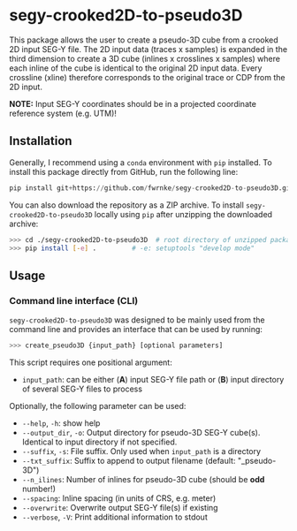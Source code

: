# segy-crooked2D-to-pseudo3D

This package allows the user to create a pseudo-3D cube from a crooked 2D input SEG-Y file. The 2D input data (traces x samples) is expanded in the third dimension to create a 3D cube (inlines x crosslines x samples) where each inline of the cube is identical to the original 2D input data. Every crossline (xline) therefore corresponds to the original trace or CDP from the 2D input.

**NOTE:** Input SEG-Y coordinates should be in a projected coordinate reference system (e.g. UTM)!

## Installation

Generally, I recommend using a `conda` environment with `pip` installed. To install this package directly from GitHub, run the following line:

```python
pip install git+https://github.com/fwrnke/segy-crooked2D-to-pseudo3D.git
```

You can also download the repository as a ZIP archive. To install `segy-crooked2D-to-pseudo3D` locally using `pip` after unzipping the downloaded archive:

```bash
>>> cd ./segy-crooked2D-to-pseudo3D  # root directory of unzipped package
>>> pip install [-e] .         # -e: setuptools "develop mode"
```

## Usage

### Command line interface (CLI)

`segy-crooked2D-to-pseudo3D` was designed to be mainly used from the command line and provides an interface that can be used by running:

```bash
>>> create_pseudo3D {input_path} [optional parameters]
```

This script requires one positional argument:

- `input_path`: can be either (**A**) input SEG-Y file path or (**B**) input directory of several SEG-Y files to process

Optionally, the following parameter can be used:

- `--help`, `-h`: show help
- `--output_dir`, `-o`: Output directory for pseudo-3D SEG-Y cube(s). Identical to input directory if not specified.
- `--suffix`, `-s`: File suffix. Only used when ``input_path`` is a directory
- `--txt_suffix`: Suffix to append to output filename (default: "_pseudo-3D")
- `--n_ilines`: Number of inlines for pseudo-3D cube (should be **odd** number!)
- `--spacing`: Inline spacing (in units of CRS, e.g. meter)
- `--overwrite`: Overwrite output SEG-Y file(s) if existing
- `--verbose`, `-V`: Print additional information to stdout


